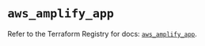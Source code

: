 # `aws_amplify_app`

Refer to the Terraform Registry for docs: [`aws_amplify_app`](https://registry.terraform.io/providers/hashicorp/aws/5.46.0/docs/resources/amplify_app).
